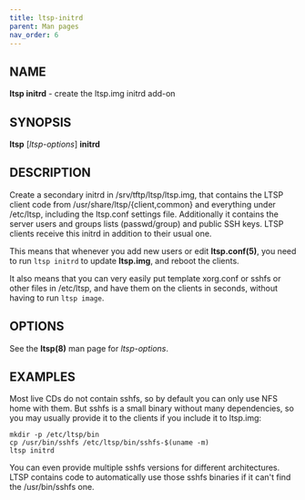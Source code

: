 ```yaml
---
title: ltsp-initrd
parent: Man pages
nav_order: 6
---
```


## NAME
**ltsp initrd** - create the ltsp.img initrd add-on

## SYNOPSIS
**ltsp** [_ltsp-options_] **initrd**

## DESCRIPTION
Create a secondary initrd in /srv/tftp/ltsp/ltsp.img, that contains the LTSP
client code from /usr/share/ltsp/{client,common} and everything under
/etc/ltsp, including the ltsp.conf settings file. Additionally it contains
the server users and groups lists (passwd/group) and public SSH keys.
LTSP clients receive this initrd in addition to their usual one.

This means that whenever you add new users or edit **ltsp.conf(5)**,
you need to run `ltsp initrd` to update **ltsp.img**, and reboot the clients.

It also means that you can very easily put template xorg.conf or sshfs
or other files in /etc/ltsp, and have them on the clients in seconds,
without having to run `ltsp image`.

## OPTIONS
See the **ltsp(8)** man page for _ltsp-options_.

## EXAMPLES
Most live CDs do not contain sshfs, so by default you can only use NFS
home with them. But sshfs is a small binary without many dependencies,
so you may usually provide it to the clients if you include it to ltsp.img:

```shell
mkdir -p /etc/ltsp/bin
cp /usr/bin/sshfs /etc/ltsp/bin/sshfs-$(uname -m)
ltsp initrd
```

You can even provide multiple sshfs versions for different architectures.
LTSP contains code to automatically use those sshfs binaries if it can't
find the /usr/bin/sshfs one.
